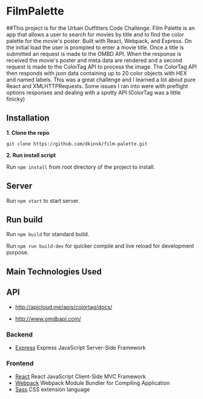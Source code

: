 # FilmPalette

##This project is for the Urban Outfitters Code Challenge.  Film Palette is an app that allows a user to search for movies by title and to find the color palette for the movie's poster. Built with React, Webpack, and Express. On the initial load the user is prompted to enter a movie title. Once a title is submitted an request is made to the OMBD API. When the response is received the movie's poster and meta data are rendered and a second request is made to the ColorTag API to process the image. The ColorTag API then responds with json data containing up to 20 color objects with HEX and named labels. This was a great challenge and I learned a lot about pure React and XMLHTTPRequests. Some issues I ran into were with preflight options responses and dealing with a spotty API (ColorTag was a little finicky)



## Installation

**1. Clone the repo**

    git clone https://github.com/dkinsk/film-palette.git

**2. Run install script**

Run `npm install` from root directory of the project to install.


## Server

Run `npm start` to start server.


## Run build

Run `npm build` for standard build.

Run `npm run build-dev` for quicker compile and live reload for development purpose.


## Main Technologies Used

## API

* http://apicloud.me/apis/colortag/docs/

* http://www.omdbapi.com/

### Backend
* [Express](http://expressjs.com) Express JavaScript Server-Side Framework

### Frontend
* [React](https://facebook.github.io/react/) React JavaScript Client-Side MVC Framework
* [Webpack](https://webpack.github.io/) Webpack Module Bundler for Compiling Application
* [Sass](http://sass-lang.com/) CSS extension language


